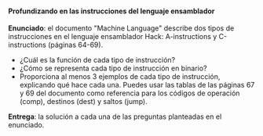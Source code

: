 #### Profundizando en las instrucciones del lenguaje ensamblador

**Enunciado**: el documento "Machine Language" describe dos tipos de instrucciones en el lenguaje ensamblador Hack: A-instructions y C-instructions (páginas 64-69).

- ¿Cuál es la función de cada tipo de instrucción?
- ¿Cómo se representa cada tipo de instrucción en binario?
- Proporciona al menos 3 ejemplos de cada tipo de instrucción, explicando qué hace cada una. Puedes usar las tablas de las páginas 67 y 69 del documento como referencia para los códigos de operación (comp), destinos (dest) y saltos (jump).

**Entrega**: la solución a cada una de las preguntas planteadas en el enunciado. 

